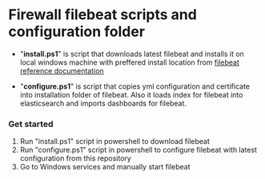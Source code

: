 # Firewall filebeat scripts and configuration folder

- "__install.ps1__" is script that downloads latest filebeat and installs it on local windows machine with preffered install location from [filebeat reference documentation](https://www.elastic.co/guide/en/beats/filebeat/current/filebeat-installation.html)

- "__configure.ps1__" is script that copies yml configuration and certificate into installation folder of filebeat. Also it loads index for filebeat into elasticsearch and imports dashboards for filebeat.

### Get started

1. Run "install.ps1" script in powershell to download filebeat
2. Run "configure.ps1" script in powershell to configure filebeat with latest configuration from this repository
3. Go to Windows services and manually start filebeat